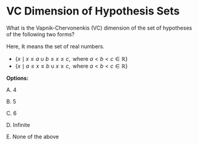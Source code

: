 # VC Dimension of Hypothesis Sets

What is the Vapnik-Chervonenkis (VC) dimension of the set of hypotheses of the following two forms?

Here, $\mathbb{R}$ means the set of real numbers.

* $\{ x \mid x \leq a \cup b \leq x \leq c, \text{ where } a < b < c \in \mathbb{R} \}$
* $\{ x \mid a \leq x \leq b \cup x \geq c, \text{ where } a < b < c \in \mathbb{R} \}$

**Options:**

A. 4

B. 5

C. 6

D. Infinite

E. None of the above
